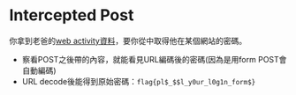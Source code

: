 # Intercepted Post
你拿到老爸的[web activity資料](intercept.pcap)，要你從中取得他在某個網站的密碼。
 * 察看POST之後帶的內容，就能看見URL編碼後的密碼(因為是用form POST會自動編碼)
 * URL decode後能得到原始密碼：```flag{pl$_$$l_y0ur_l0g1n_form$}```
